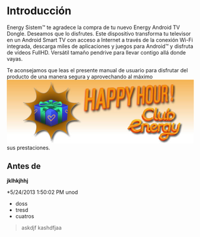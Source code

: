 # Introducción

Energy Sistem™ te agradece la compra de tu nuevo Energy Android TV Dongle. Deseamos que lo disfrutes. Este dispositivo transforma tu televisor en un Android Smart TV con acceso a Internet a través de la conexión Wi-Fi integrada, descarga miles de aplicaciones y juegos para Android™ y disfruta de vídeos FullHD. Versátil tamaño pendrive para llevar contigo allá donde vayas.

Te aconsejamos que leas el presente manual de usuario para disfrutar del producto de una manera segura y aprovechando al máximo![](test.jpg) sus prestaciones.
## Antes de

**jklhkjhhj**

*5/24/2013 1:50:02 PM  unod
* doss
* tresd
* cuatros


> askdjf kashdfjaa
